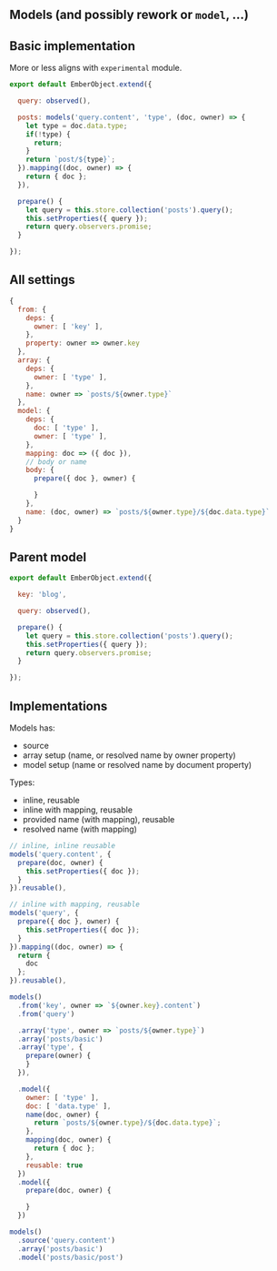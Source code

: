 ## Models (and possibly rework or `model`, ...)

## Basic implementation

More or less aligns with `experimental` module.

``` javascript
export default EmberObject.extend({

  query: observed(),

  posts: models('query.content', 'type', (doc, owner) => {
    let type = doc.data.type;
    if(!type) {
      return;
    }
    return `post/${type}`;
  }).mapping((doc, owner) => {
    return { doc };
  }),

  prepare() {
    let query = this.store.collection('posts').query();
    this.setProperties({ query });
    return query.observers.promise;
  }

});
```

## All settings

``` javascript
{
  from: {
    deps: {
      owner: [ 'key' ],
    },
    property: owner => owner.key
  },
  array: {
    deps: {
      owner: [ 'type' ],
    },
    name: owner => `posts/${owner.type}`
  },
  model: {
    deps: {
      doc: [ 'type' ],
      owner: [ 'type' ],
    },
    mapping: doc => ({ doc }),
    // body or name
    body: {
      prepare({ doc }, owner) {

      }
    },
    name: (doc, owner) => `posts/${owner.type}/${doc.data.type}`
  }
}
```

## Parent model

``` javascript
export default EmberObject.extend({

  key: 'blog',

  query: observed(),

  prepare() {
    let query = this.store.collection('posts').query();
    this.setProperties({ query });
    return query.observers.promise;
  }

});
```

## Implementations

Models has:

* source
* array setup (name, or resolved name by owner property)
* model setup (name or resolved name by document property)

Types:

* inline, reusable
* inline with mapping, reusable
* provided name (with mapping), reusable
* resolved name (with mapping)

``` javascript
// inline, inline reusable
models('query.content', {
  prepare(doc, owner) {
    this.setProperties({ doc });
  }
}).reusable(),

// inline with mapping, reusable
models('query', {
  prepare({ doc }, owner) {
    this.setProperties({ doc });
  }
}).mapping((doc, owner) => {
  return {
    doc
  };
}).reusable(),

models()
  .from('key', owner => `${owner.key}.content`)
  .from('query')

  .array('type', owner => `posts/${owner.type}`)
  .array('posts/basic')
  .array('type', {
    prepare(owner) {
    }
  }),

  .model({
    owner: [ 'type' ],
    doc: [ 'data.type' ],
    name(doc, owner) {
      return `posts/${owner.type}/${doc.data.type}`;
    },
    mapping(doc, owner) {
      return { doc };
    },
    reusable: true
  })
  .model({
    prepare(doc, owner) {

    }
  })

models()
  .source('query.content')
  .array('posts/basic')
  .model('posts/basic/post')

```
